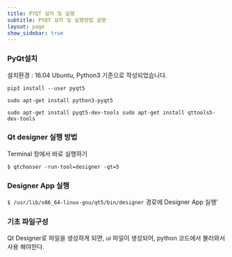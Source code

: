 ```yaml
---
title: PYQT 설치 및 실행
subtitle: PYQT 설치 및 실행방법 설명
layout: page
show_sidebar: true
---
```


### PyQt설치
설치환경 : 16.04 Ubuntu, Python3 기준으로 작성되었습니다.

`pip3 install --user pyqt5`

`sudo apt-get install python3-pyqt5`

`sudo apt-get install pyqt5-dev-tools sudo apt-get install qttools5-dev-tools`

### Qt designer 실행 방법
Terminal 창에서 바로 실행하기

`$ qtchooser -run-tool=designer -qt=5`

### Designer App 실행
`$ /usr/lib/x86_64-linux-gnu/qt5/bin/designer` 경로에 Designer App 실행'
### 기초 파일구성
Qt Designer로 파일을 생성하게 되면, ui 파일이 생성되어, python 코드에서 불러와서 사용 해야한다.

